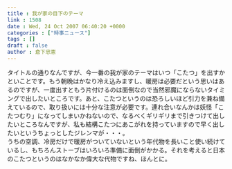 ```yaml
---
title : 我が家の目下のテーマ
link : 1508
date : Wed, 24 Oct 2007 06:40:20 +0000
categories : ["時事ニュース"]
tags : []
draft : false
author : 倉下忠憲
---
```


タイトルの通りなんですが、今一番の我が家のテーマはいつ「こたつ」を出すかといことです。もう朝晩はかなり冷え込みますし、暖房は必要だという思いはあるのですが、一度出すともう片付けるのは面倒なので当然邪魔にならないタイミングで出したいところです。あと、こたつというのは恐ろしいほど引力を兼ね備えているので、取り扱いには十分な注意が必要です。連れ合いなんかは妖怪「こたつむり」になってしまいかねないので、なるべくギリギリまで引きつけて出したいところなんですが、私も結構こたつにあこがれを持っていますので早く出したいというちょっとしたジレンマが・・・。<BR>うちの空調、冷房だけで暖房がついていないという年代物を長いこと使い続けているし、もちろんストーブはいろいろ準備に面倒がかかる。それを考えると日本のこたつというのはなかなか偉大な代物ですね、ほんとに。<br><br>
